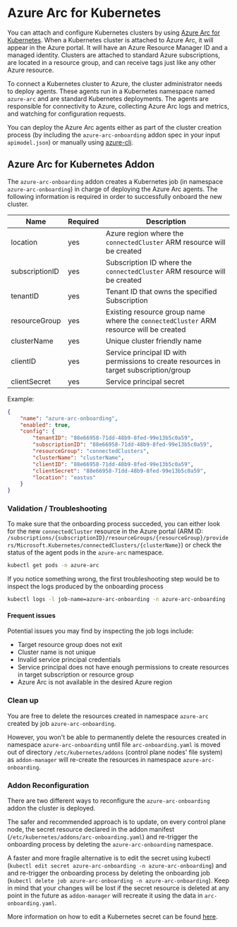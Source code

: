 # Azure Arc for Kubernetes

You can attach and configure Kubernetes clusters by using [Azure Arc for Kubernetes](https://docs.microsoft.com/azure/azure-arc/kubernetes/overview).
When a Kubernetes cluster is attached to Azure Arc, it will appear in the Azure portal. It will have an Azure Resource Manager ID and a managed identity.
Clusters are attached to standard Azure subscriptions, are located in a resource group, and can receive tags just like any other Azure resource.

To connect a Kubernetes cluster to Azure, the cluster administrator needs to deploy agents. These agents run in a Kubernetes namespace named `azure-arc` and are standard Kubernetes deployments. The agents are responsible for connectivity to Azure, collecting Azure Arc logs and metrics, and watching for configuration requests.

You can deploy the Azure Arc agents either as part of the cluster creation process (by including the `azure-arc-onboarding` addon spec in your input `apimodel.json`) or manually using [azure-cli](https://docs.microsoft.com/en-us/azure/azure-arc/kubernetes/connect-cluster).

## Azure Arc for Kubernetes Addon

The `azure-arc-onboarding` addon creates a Kubernetes job (in namespace `azure-arc-onboarding`) in charge of deploying the Azure Arc agents.
The following information is required in order to successfully onboard the new cluster.

| Name             | Required | Description                                                                            |
| ---------------- | -------- | -------------------------------------------------------------------------------------- |
| location         | yes      | Azure region where the `connectedCluster` ARM resource will be created                 |
| subscriptionID   | yes      | Subscription ID where the `connectedCluster` ARM resource will be created              |
| tenantID         | yes      | Tenant ID that owns the specified Subscription                                         |
| resourceGroup    | yes      | Existing resource group name where the `connectedCluster` ARM resource will be created |
| clusterName      | yes      | Unique cluster friendly name                                                           |
| clientID         | yes      | Service principal ID with permissions to create resources in target subscription/group |
| clientSecret     | yes      | Service principal secret                                                               |

Example:

```json
{
    "name": "azure-arc-onboarding",
    "enabled": true,
    "config": {
        "tenantID": "88e66958-71dd-48b9-8fed-99e13b5c0a59",
        "subscriptionID": "88e66958-71dd-48b9-8fed-99e13b5c0a59",
        "resourceGroup": "connectedClusters",
        "clusterName": "clusterName",
        "clientID": "88e66958-71dd-48b9-8fed-99e13b5c0a59",
        "clientSecret": "88e66958-71dd-48b9-8fed-99e13b5c0a59",
        "location": "eastus"
    }
}
```

### Validation / Troubleshooting

To make sure that the onboarding process succeded, you can either look for the new `connectedCluster` resource in the Azure portal
(ARM ID: `/subscriptions/{subscriptionID}/resourceGroups/{resourceGroup}/providers/Microsoft.Kubernetes/connectedClusters/{clusterName}`)
or check the status of the agent pods in the `azure-arc` namespace.

```bash
kubectl get pods -n azure-arc
```

If you notice something wrong, the first troubleshooting step would be to inspect the logs produced by the onboarding process

```bash
kubectl logs -l job-name=azure-arc-onboarding -n azure-arc-onboarding
```

#### Frequent issues

Potential issues you may find by inspecting the job logs include:

- Target resource group does not exit
- Cluster name is not unique
- Invalid service principal credentials
- Service principal does not have enough permissions to create resources in target subscription or resource group
- Azure Arc is not available in the desired Azure region

### Clean up

You are free to delete the resources created in namespace `azure-arc` created by job `azure-arc-onboarding`.

However, you won't be able to permanently delete the resources created in namespace `azure-arc-onboarding`
until file `arc-onboarding.yaml` is moved out of directory `/etc/kubernetes/addons` (control plane nodes' file system)
as `addon-manager` will re-create the resources in namespace `azure-arc-onboarding`.

### Addon Reconfiguration

There are two different ways to reconfigure the `azure-arc-onboarding` addon the cluster is deployed.

The safer and recommended approach is to update, on every control plane node,
the secret resource declared in the addon manifest (`/etc/kubernetes/addons/arc-onboarding.yaml`)
and re-trigger the onboarding process by deleting the `azure-arc-onboarding` namespace.

A faster and more fragile alternative is to edit the secret using kubectl
(`kubectl edit secret azure-arc-onboarding -n azure-arc-onboarding`) and
and re-trigger the onboarding process by deleting the onboarding job
(`kubectl delete job azure-arc-onboarding -n azure-arc-onboarding`).
Keep in mind that your changes will be lost if the secret resource is deleted at any point in the future
as `addon-manager` will recreate it using the data in `arc-onboarding.yaml`.

More information on how to edit a Kubernetes secret can be found [here](https://kubernetes.io/docs/concepts/configuration/secret/#creating-a-secret-manually).
